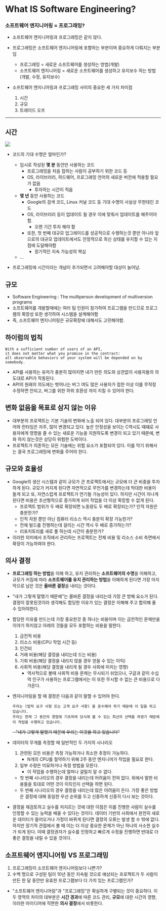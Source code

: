 # What IS Software Engineering?
### 소프트웨어 엔지니어링 = 프로그래밍?
- 소프트웨어 엔지니어링과 프로그래밍은 같지 않다.

- 프로그래밍은 소프트웨어 엔지니어링에 포함하는 부분이며 중요하게 다뤄지는 부분임
	- 프로그래밍 = 새로운 소프트웨어를 생성하는 방법(개발)
	- 소프트웨어 엔지니어링 = 새로운 소프트웨어를 생성하고 유지보수 하는 방법(개발, 수정, 유지보수)
- 소프트웨어 엔지니어링과 프로그래밍 사이의 중요한 세 가지 차이점
	1. 시간
	2. 규모
	3. 트레이드 오프
 ---
 ## 시간
 ![](https://blog.kakaocdn.net/dn/2HCix/btrfXxInTdV/hdMGvqqKzHddMNq2tI7zCk/img.png)
- 코드의 기대 수명은 얼마인가?
	- 임시로 작성된 **몇 분** 동안만 사용하는 코드
		- 프로그래밍을 처음 접하는 사람이 공부하기 위한 코드 등
	 	- OS, 라이브러리, 하드웨어, 프로그래밍 언어의 새로운 버전에 적용할 필요가 없음
		 	- 투자하는 시간이 적음
	- **몇 년** 동안 사용하는 코드
		- Google의 검색 코드, Linux 커널 코드 등 기대 수명이 사실상 무한대인 코드
	 	- OS, 라이브러리 등이 업데이트 될 경우 이에 맞춰서 업데이트를 해주어야 함.
		 	- 오랜 기간 투자 해야 함 
	 	- 또한, 첫 번째 대규모 업그레이드를 성공적으로 수행하는것 뿐만 아니라 앞으로의 대규모 업데이트에서도 안정적으로 최신 상태를 유지할 수 있는 지점에 도달해야함
		 	- 장기적인 지속 가능성의 핵심
	- ...

- 프로그래밍에 시간이라는 개념이 추가되면서 고려해야할 대상이 늘어남.

## 규모
-  Software Engineering : The multiperson development of multiversion programs
- 소프트웨어를 개발할때에는 여러 팀 인원이 참가하여 프로그램을 만드므로 프로그램의 확장성 또한 생각하여 시스템을 설계해야함
- 즉, 소프트웨어 엔지니어링은 규모확장에 대해서도 고민해야함.

## 하이럼의 법칙
```
With a sufficient number of users of an API, 
it does not matter what you promise in the contract: 
all observable behaviors of your system will be depended on by somebody.
```
- API를 사용하는 유저가 충분히 많아지면 내가 만든 의도와 상관없이 사용자들의 의도대로 API가 작동된다.
- API의 원래의 의도에는 벗어나는 버그 여도 많은 사용자가 접한 이상 이를 무작정 수정하면 안되고,  버그를 위한 하위 호환성 까지 지킬 수 있어야 한다.
 
## 변화 없음을 목표로 삼지 않는 이유
- 대부분의 프로젝트는 기본 기술의 변화에 노출 되어 있다. 대부분의 프로그래밍 언어와 런타임은 자주, 많이 변경되고 있다. 높은 안정성을 보이는 C역시도 때떄로 사용자에게 영향을 줄 수 있는 새로운 기능을 지원하도록 변경이 되고 있기 때문에, 변화 하지 않는것은 상당히 위험한 도박이다.
- 프로젝트가 의존하는 모든 기술에는 위험 요소가 포함되어 있다. 이를 막기 위해서는 결국 프로그래밍에 변화를 주어야 한다.

## 규모와 효율성
- Google의 생산 시스템과 같이 규모가 큰 프로젝트에서는 규모에 더 큰 비중을 투자하게 된다.  규모가 커지게 된다면 자연적으로 무언가를 변경하는데 막대한 비용이 들게 되고 또, 자연스럽게 프로젝트가 연기될 가능성이 있다. 하지만 시간이 지나게 된다면 비용은 초선형적으로 증가하게 되어 작업을 더 이상 확장할 수 없게 된다.
	- 프로젝트 범위가 두 배로 확장되면 노동량도 두 배로 확장되는가? 인적 자원은 충분한가?
	- 인적 자원 뿐만 아닌 컴퓨터 리소스 역시 충분히 확장 가능한가?
	- 전체 빌드를 진행하는데 걸리는 시간 역시 두 배로 증가하는가?
	- 리포지토리를 새로 풀 하는데 시간이 충분한가?
- 이러한 의미에서 조직에서 관리하는 프로젝트는 전체 비용 및 리소스 소비 측면에서 확장이 가능하여야 한다.

## 의사 결정
- **프로그래밍 하는 방법**을 이해 하고, 유지 관리하는 **소프트웨어의 수명**을 이해하고, 규모가 커짐에 따라 **소프트웨어를 유지 관리하는 방법**을 이해하게 된다면 가장 마지막으로 남은 것은 **올바른 결정**을 내리는 것이다.
- "내가 그렇게 말했기 때문에"는 올바른 결정을 내리는데 가장 큰 방해 요소가 된다. 결정이 잘못된것이라 생각해도 합당한 이유가 있는 결정은 이해해 주고 합의해 줄 수 있어야한다.
- 합당한 이유를 만드는데 가장 중요한것 중 하나는 비용이며 이는 금전적인 문제만을 이야기 하지않고 아래의 것들을 모두 포함하는 비용을 말한다.
	1. 금전적 비용
	2. 리소스 비용(CPU 작업 시간 등)
	3. 인건비
	4. 거래 비용(해당 결정을 내리는데 드는 비용)
	5. 기회 비용(해당 결정을 내리지 않을 경우 얻을 수 있는 이익)
	6. 사회적 비용(해당 결정을 내리게 될 경우 사회에 미치는 영향)
		- 역사적으로 볼때 사회적 비용 문제는 무시되기 쉬었으나, 구글과 같이 수십억 인구가 사용하는 프로그램에서는 이 또한 무시할 수 없는 큰 비용으로 다가온다.
- 엔지니어링을 할 때 결정은 다음과 같이 말할 수 있어야 한다.
	```
	우리는 (법적 요구 사항 또는 고객 요구 사항) 을 준수해야 하기 때문에 이 일을 하고 있습니다.
	우리는 현재 그 동안의 경험에 기초하여 당시에 볼 수 있는 최선의 선택을 하였기 때문에 이 작업을 수행하고 있습니다.
	```
	~~- "내가 그렇게 말했기 때문에 우리는 이것을 하고 있습니다"~~

- 데이터의 무게를 측정할 때 일반적인 두 가지의 시나리오
	1. 관련된 모든 비용은 측정 가능하거나 최소한 추정이 가능하다.
		- N개의 CPU를 절약하기 위해 2주 동안 엔지니어가 작업을 필요로 한다.
	2. 일부 수량은 미묘하거나 측정 방법을 모른다.
		- 이 작업을 수행하는데 얼마나 걸릴지 알 수 없다.
	- 첫 번째 시나리오의 경우 결정을 내리는데 어려움이 전혀 없다. 위에서 말한 비용들을 토대로 어떤 것이 이득인지 선택을 하면 된다.
	- 두 번째 시나리오의 경우 결정을 내리는데 많은 어려움이 든다. 가장 좋은 방법은 결정에 대해 동일한 우선 순위를 두고 신중하게 신중히 다시 보는 것이다.
- 결정을 재검토하고 실수를 저지르는 것에 대한 이점은 이를 진행한 사람이 실수를 인정할 수 있는 능력을 배울 수 있다는 것이다. 데이터 기반의 사회에서 완전히 새로운 데이터가 들어오거나 가정이 바뀌게 된다면 결정의 오류는 발생 할 수 밖에 없다. 하지만 장기적 관점에서 볼 때 이는 더 이상 중요한 문제가 아닌 하나의 사소한 실수가 되게 된다. 이때 결정권자가 실수를 인정하고 빠르게 수정을 진행하면 반대로 더 좋은 결정을 내릴 수 있을 것이다. 

## 소프트웨어 엔지니어링 VS 프로그래밍
1. 프로그래밍이 소프트웨어 엔지니어링보다 나쁜가?
2. 수백 명으로 구성된 팀이 10년 동안 지속될 것으로 예상되는 프로젝트가 두 사람이 만든 한 달 동안만 유효한 프로그램보다 더 가치 있는 프로그램인가?
- "소프트웨어 엔지니어링"과 "프로그래밍"은 확실하게 구별되는 것이 중요하다. 이 두 영역의 차이의 대부분은 **시간 경과**에 따른 코드 관리, **규모**에 대한 시간의 영향, 이러한 아이디어에 직면한 **의사 결정**에서 비롯한다.
